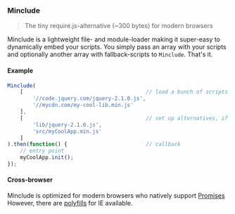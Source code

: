 ### Minclude

> The tiny require.js-alternative (~300 bytes) for modern browsers

Minclude is a lightweight file- and module-loader making it super-easy to dynamically embed your scripts.
You simply pass an array with your scripts and optionally another array with fallback-scripts to `Minclude`. That's it.
 
#### Example
 
```javascript
Minclude(
	[										// load a bunch of scripts
		'//code.jquery.com/jquery-2.1.0.js',
		'//mycdn.com/my-cool-lib.min.js'
	],
	[										// set up alternatives, if the CDN is down etc.
		'lib/jquery-2.1.0.js',
		'src/myCoolApp.min.js'
	]
).then(function() {							// callback
	// entry point
	myCoolApp.init();
});
```

#### Cross-browser

Minclude is optimized for modern browsers who natively support [Promises](http://caniuse.com/#feat=promises)<br>
However, there are [polyfills](https://github.com/jakearchibald/es6-promise) for IE available.